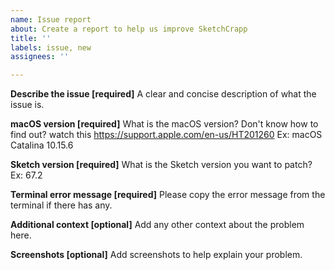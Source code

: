 ```yaml
---
name: Issue report
about: Create a report to help us improve SketchCrapp
title: ''
labels: issue, new
assignees: ''

---
```


**Describe the issue [required]**
A clear and concise description of what the issue is.

**macOS version [required]**
What is the macOS version?
Don't know how to find out? watch this https://support.apple.com/en-us/HT201260
Ex: macOS Catalina 10.15.6

**Sketch version [required]**
What is the Sketch version you want to patch?
Ex: 67.2

**Terminal error message [required]**
Please copy the error message from the terminal if there has any.

**Additional context [optional]**
Add any other context about the problem here.

**Screenshots [optional]** 
Add screenshots to help explain your problem.
